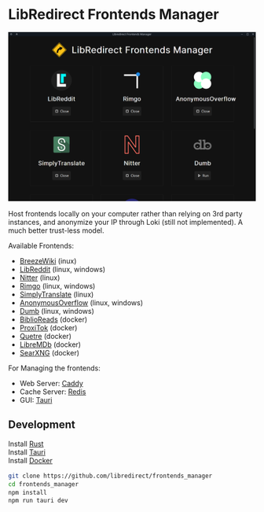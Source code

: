 # LibRedirect Frontends Manager

<img src="src/assets/imgs/screenshot_1.png" width=700>

Host frontends locally on your computer rather than relying on 3rd party instances, and anonymize your IP through Loki (still not implemented). A much better trust-less model.

Available Frontends:
- [BreezeWiki](https://breezewiki.com/) (inux)
- [LibReddit](https://github.com/spikecodes/libreddit) (linux, windows)
- [Nitter](https://github.com/zedeus/nitter) (linux)
- [Rimgo](https://codeberg.org/video-prize-ranch/rimgo) (linux, windows)
- [SimplyTranslate](https://git.sr.ht/~metalune/simplytranslate_web) (linux)
- [AnonymousOverflow](https://github.com/httpjamesm/AnonymousOverflow) (linux, windows)
- [Dumb](https://github.com/rramiachraf/dumb) (linux, windows)
- [BiblioReads](https://github.com/nesaku/BiblioReads) (docker)
- [ProxiTok](https://github.com/pablouser1/ProxiTok) (docker)
- [Quetre](https://github.com/zyachel/quetre) (docker)
- [LibreMDb](https://github.com/zyachel/libremdb) (docker)
- [SearXNG](https://github.com/searxng/searxng) (docker)

For Managing the frontends:
- Web Server: [Caddy](https://caddyserver.com/)
- Cache Server: [Redis](https://redis.io/)
- GUI: [Tauri](https://tauri.app/)

## Development
Install [Rust](https://www.rust-lang.org/)\
Install [Tauri](https://tauri.app/)\
Install [Docker](https://www.docker.com/)
```bash
git clone https://github.com/libredirect/frontends_manager
cd frontends_manager
npm install
npm run tauri dev
```